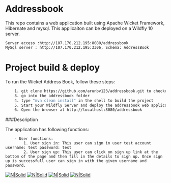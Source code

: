 

# Addressbook
This repo contains a web application  built using Apache Wicket Framework, Hibernate and mysql. This applicaiton can be deployed on a Wildfly 10 server.

```
Server access :http://107.170.212.195:8080/addressbook
MySql server : http://107.170.212.195:3306, Schema: AddressBook
```

# Project build & deploy

To run the Wicket Address Book, follow these steps:

```sh
    1. git clone https://github.com/arunbv123/addressbook.git to checkout the project
    3. go into the addressbook folder
    4. type "mvn clean install" in the shell to build the project 
    5. Start your Wildfly Server and deploy the addressbook web application
    6. Open the browser at http://localhost:8080/addressbook
```

###Description

The application has following functions:
```
    - User functions:
        1. User sign in: This user can sign in user test account username: test password: test
        2. User sign up: This user can click on sign up link at the bottom of the page and then fill in the details to sign up. Once sign up is successfull user can sign in with the given username and password.

```
[![N|Solid](http://svn.apache.org/repos/asf/wicket/sandbox/dashorst/animation/logo-top.png)](https://wicket.apache.org/)
[![N|Solid](http://www.javatpoint.com/images/hibernate/hibernate2.png)](http://hibernate.org/)
[![N|Solid](http://www.damnsemicolon.com/wp-content/uploads/2011/04/mysql-database.jpg)](https://www.mysql.com/)
[![N|Solid](https://www-eapps.r.worldssl.net/images/wildfly-bug.jpg)](http://wildfly.org/)
